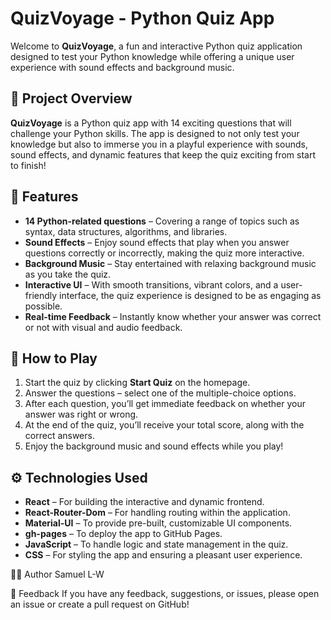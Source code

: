 # QuizVoyage - Python Quiz App

Welcome to **QuizVoyage**, a fun and interactive Python quiz application designed to test your Python knowledge while offering a unique user experience with sound effects and background music.

## 🚀 Project Overview

**QuizVoyage** is a Python quiz app with 14 exciting questions that will challenge your Python skills. The app is designed to not only test your knowledge but also to immerse you in a playful experience with sounds, sound effects, and dynamic features that keep the quiz exciting from start to finish!

## 🧠 Features

- **14 Python-related questions** – Covering a range of topics such as syntax, data structures, algorithms, and libraries.
- **Sound Effects** – Enjoy sound effects that play when you answer questions correctly or incorrectly, making the quiz more interactive.
- **Background Music** – Stay entertained with relaxing background music as you take the quiz.
- **Interactive UI** – With smooth transitions, vibrant colors, and a user-friendly interface, the quiz experience is designed to be as engaging as possible.
- **Real-time Feedback** – Instantly know whether your answer was correct or not with visual and audio feedback.

## 🎯 How to Play

1. Start the quiz by clicking **Start Quiz** on the homepage.
2. Answer the questions – select one of the multiple-choice options.
3. After each question, you’ll get immediate feedback on whether your answer was right or wrong.
4. At the end of the quiz, you’ll receive your total score, along with the correct answers.
5. Enjoy the background music and sound effects while you play!

## ⚙️ Technologies Used

- **React** – For building the interactive and dynamic frontend.
- **React-Router-Dom** – For handling routing within the application.
- **Material-UI** – To provide pre-built, customizable UI components.
- **gh-pages** – To deploy the app to GitHub Pages.
- **JavaScript** – To handle logic and state management in the quiz.
- **CSS** – For styling the app and ensuring a pleasant user experience.
  
👨‍💻 Author
Samuel L-W 

💬 Feedback
If you have any feedback, suggestions, or issues, please open an issue or create a pull request on GitHub!
